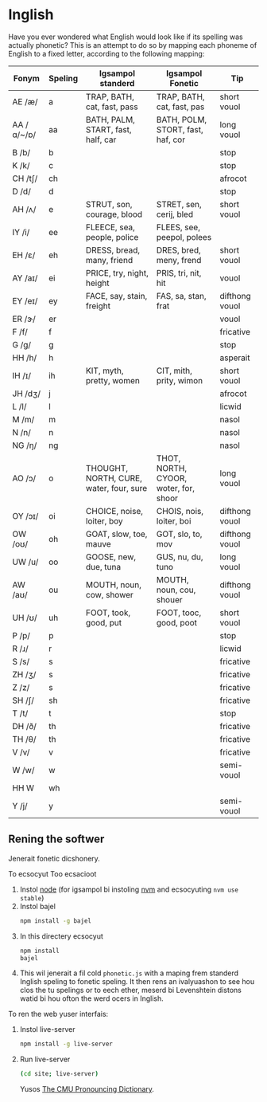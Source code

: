 # Inglish

Have you ever wondered what English would look like if its spelling was actually phonetic? This is an attempt to do so by mapping each phoneme of English to a fixed letter, according to the following mapping:

| Fonym | Speling | Igsampol standerd | Igsampol Fonetic | Tip |
|---|---|---|---|---|
| AE /æ/ | a | TRAP, BATH, cat, fast, pass | TRAP, BATH, cat, fast, pas | short vouol |
| AA /ɑ/~/ɒ/ | aa | BATH, PALM, START, fast, half, car | BATH, POLM, STORT, fast, haf, cor | long vouol |
| B /b/ | b | | | stop |
| K /k/ | c | | | stop |
| CH /tʃ/ | ch | | | afrocot |
| D /d/ | d | | | stop |
| AH /ʌ/ | e | STRUT, son, courage, blood | STRET, sen, cerij, bled | short vouol |
| IY /i/ | ee | FLEECE, sea, people, police | FLEES, see, peepol, polees |
| EH /ɛ/ | eh | DRESS, bread, many, friend | DRES, bred, meny, frend | short vouol |
| AY /aɪ/ | ei | PRICE, try, night, height | PRIS, tri, nit, hit | vouol |
| EY /eɪ/ | ey | FACE, say, stain, freight | FAS, sa, stan, frat | difthong vouol |
| ER /ɝ/ | er | | | vouol |
| F /f/ | f | | | fricative |
| G /ɡ/ | g | | | stop |
| HH /h/ | h | | | asperait |
| IH /ɪ/ | ih | KIT, myth, pretty, women | CIT, mith, prity, wimon | short vouol |
| JH /dʒ/ | j | | | afrocot |
| L /l/ | l | | | licwid |
| M /m/ | m | | | nasol |
| N /n/ | n | | | nasol |
| NG /ŋ/ | ng | | | nasol |
| AO /ɔ/ | o | THOUGHT, NORTH, CURE, water, four, sure | THOT, NORTH, CYOOR, woter, for, shoor | long vouol |
| OY /ɔɪ/ | oi | CHOICE, noise, loiter, boy | CHOIS, nois, loiter, boi | difthong vouol |
| OW /oʊ/ | oh | GOAT, slow, toe, mauve | GOT, slo, to, mov | difthong vouol |
| UW /u/ | oo | GOOSE, new, due, tuna | GUS, nu, du, tuno | long vouol |
| AW /aʊ/ | ou | MOUTH, noun, cow, shower | MOUTH, noun, cou, shouer | difthong vouol |
| UH /ʊ/ | uh | FOOT, took, good, put | FOOT, tooc, good, poot | short vouol |
| P /p/ | p | | | stop |
| R /ɹ/ | r | | | licwid |
| S /s/ | s | | | fricative |
| ZH /ʒ/ | s | | | fricative |
| Z /z/ | s | | | fricative |
| SH /ʃ/ | sh | | | fricative |
| T /t/ | t | | | stop |
| DH /ð/ | th | | | fricative |
| TH /θ/ | th | | | fricative |
| V /v/ | v | | | fricative |
| W /w/ | w | | | semi-vouol |
| HH W | wh |
| Y /j/ | y | | | semi-vouol |

## Rening the softwer

Jenerait fonetic dicshonery.

To ecsocyut
Too ecsacioot

1. Instol [node][1] (for igsampol bi instoling [nvm][2] and ecsocyuting `nvm use stable`)
2. Instol bajel
   ```sh
   npm install -g bajel
   ```
3. In this directery ecsocyut
   ```sh
   npm install
   bajel
   ```
4. This wil jenerait a fil cold `phonetic.js` with a maping frem standerd Inglish speling to fonetic speling. It then rens an ivalyuashon to see hou clos the tu spelings or to eech ether, meserd bi Levenshtein distons watid bi hou ofton the werd ocers in Inglish.

To ren the web yuser interfais:

1. Instol live-server
   ```sh
   npm install -g live-server
   ```
2. Run live-server
   ```sh
   (cd site; live-server)
   ```
   Yusos [The CMU Pronouncing Dictionary][3].


[1]: https://nodejs.org/en/
[2]: https://github.com/nvm-sh/nvm
[3]: http://www.speech.cs.cmu.edu/cgi-bin/cmudict
